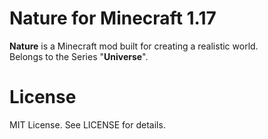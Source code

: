 # Nature for Minecraft 1.17 #

**Nature** is a Minecraft mod built for creating a realistic world.\
Belongs to the Series "**Universe**".

# License #

MIT License. See LICENSE for details.